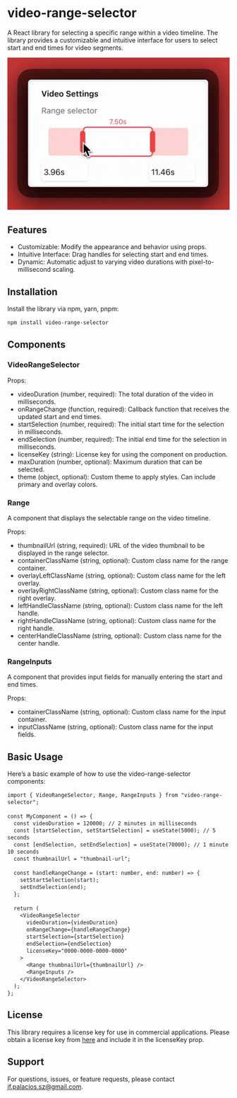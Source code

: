 # video-range-selector

A React library for selecting a specific range within a video timeline. The library provides a customizable and intuitive interface for users to select start and end times for video segments.

![Video Range selector](media/img/demo.gif)

## Features

- Customizable: Modify the appearance and behavior using props.
- Intuitive Interface: Drag handles for selecting start and end times.
- Dynamic: Automatic adjust to varying video durations with pixel-to-millisecond scaling.

## Installation

Install the library via npm, yarn, pnpm:

```bash
npm install video-range-selector
```

## Components

### VideoRangeSelector

Props:

- videoDuration (number, required): The total duration of the video in milliseconds.
- onRangeChange (function, required): Callback function that receives the updated start and end times.
- startSelection (number, required): The initial start time for the selection in milliseconds.
- endSelection (number, required): The initial end time for the selection in milliseconds.
- licenseKey (string): License key for using the component on production.
- maxDuration (number, optional): Maximum duration that can be selected.
- theme (object, optional): Custom theme to apply styles. Can include primary and overlay colors.

### Range

A component that displays the selectable range on the video timeline.

Props:

- thumbnailUrl (string, required): URL of the video thumbnail to be displayed in the range selector.
- containerClassName (string, optional): Custom class name for the range container.
- overlayLeftClassName (string, optional): Custom class name for the left overlay.
- overlayRightClassName (string, optional): Custom class name for the right overlay.
- leftHandleClassName (string, optional): Custom class name for the left handle.
- rightHandleClassName (string, optional): Custom class name for the right handle.
- centerHandleClassName (string, optional): Custom class name for the center handle.

### RangeInputs

A component that provides input fields for manually entering the start and end times.

Props:

- containerClassName (string, optional): Custom class name for the input container.
- inputClassName (string, optional): Custom class name for the input fields.

## Basic Usage

Here’s a basic example of how to use the video-range-selector components:

```tsx
import { VideoRangeSelector, Range, RangeInputs } from "video-range-selector";

const MyComponent = () => {
  const videoDuration = 120000; // 2 minutes in milliseconds
  const [startSelection, setStartSelection] = useState(5000); // 5 seconds
  const [endSelection, setEndSelection] = useState(70000); // 1 minute 10 seconds
  const thumbnailUrl = "thumbnail-url";

  const handleRangeChange = (start: number, end: number) => {
    setStartSelection(start);
    setEndSelection(end);
  };

  return (
    <VideoRangeSelector
      videoDuration={videoDuration}
      onRangeChange={handleRangeChange}
      startSelection={startSelection}
      endSelection={endSelection}
      licenseKey="0000-0000-0000-0000"
    >
      <Range thumbnailUrl={thumbnailUrl} />
      <RangeInputs />
    </VideoRangeSelector>
  );
};
```

## License

This library requires a license key for use in commercial applications. Please obtain a license key from [here](https://video-range-selector.carrd.co/) and include it in the licenseKey prop.

## Support

For questions, issues, or feature requests, please contact jf.palacios.sz@gmail.com.
